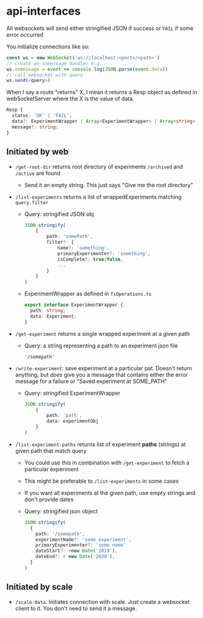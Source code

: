 # api-interfaces

All websockets will send either stringified JSON if success or `FAIL`
if some error occurred

You initialize connections like so:

```typescript
const ws = new WebSocket('ws://localhost:<port>/<path>')
// create an onmessage handler e.g.
ws.onmessage = event => console.log(JSON.parse(event.data))
// call websocket with query
ws.send(<query>)
```

When I say a route "returns" X, I mean it returns a Resp object as defined in
webSocketServer where the X is the value of data.

```typescript
Resp {
  status: 'OK' | 'FAIL';
  data?: ExperimentWrapper | Array<ExperimentWrapper> | Array<string> | string;
  message?: string;
}
```

## Initiated by web

- `/get-root-dir` returns root directory of experiments `/archived` and `/active`
  are found

  - Send it an empty string. This just says "Give me the root
    directory"

- `/list-experiments` returns a list of wrappedExperiments matching `query.filter`

  - Query: stringified JSON obj

    ```typescript
    JSON.stringify(
        {
            path: 'somePath',
            filter?: {
                name?: 'something',
                primaryExperimenter?: 'something',
                isComplete?: true|false,
                ...
            }
        }
    )
    ```

  - ExperimentWrapper as defined in `fsOperations.ts`

    ```typescript
    export interface ExperimentWrapper {
      path: string;
      data: Experiment;
    }
    ```

- `/get-experiment` returns a single wrapped experiment at a given path

  - Query: a string representing a path to an experiment json file

    ``` text
    '/somepath'
    ```

- `/write-experiment`: save experiment at a particular pat. Doesn't return
  anything, but _does_ give you a message that contains either the error
  message for a failure or "Saved experiment at SOME_PATH"

  - Query: stringified ExperimentWrapper

    ```typescript
    JSON.stringify(
        {
            path: 'path',
            data: experimentObj
        }
    )
    ```

- `/list-experiment-paths` returns list of experiment **paths** (strings) at
  given path that match query

  - You could use this in combination with `/get-experiment` to fetch
    a particular experiment

  - This might be preferable to `/list-experiments` in some cases

  - If you want all experiments at the given path, use empty strings
    and don't provide dates

  - Query: stringified json object

    ```typescript
    JSON.stringify(
      {
        path: '/somepath',
        experimentName?: 'some experiment',
        primaryExperimenter?: 'some name'
        dateStart?: +new Date('2019'),
        dateEnd?: + new Date('2020'),
      }
    )
    ```

## Initiated by scale

- `/scale-data`. Initiates connection with scale. Just create a
  websocket client to it. You don't need to send it a message.
